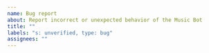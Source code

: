 ```yaml
---
name: Bug report
about: Report incorrect or unexpected behavior of the Music Bot
title: ""
labels: "s: unverified, type: bug"
assignees: ""
---
```

